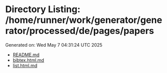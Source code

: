 # Directory Listing: /home/runner/work/generator/generator/processed/de/pages/papers
Generated on: Wed May  7 04:31:24 UTC 2025

- [README.md](README.md)
- [bibtex.html.md](bibtex.html.md)
- [list.html.md](list.html.md)
